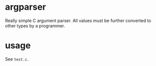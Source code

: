 # argparser

Really simple C argument parser. All values must be further converted to other
types by a programmer.

# usage

See `test.c`.
